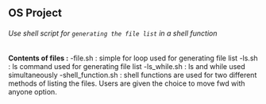 ## OS Project


###### Use shell script for `generating the file list` in a shell function

**Contents of files :**
 -file.sh : simple for loop used for generating file list
 -ls.sh : ls command used for generating file list
 -ls_while.sh : ls and while used simultaneously
 -shell_function.sh : shell functions are used for two different methods of listing the files. Users are given the choice to move fwd with anyone option.
